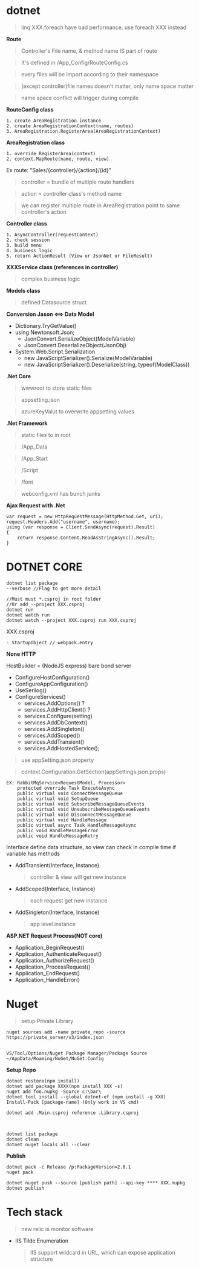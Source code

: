 # dotnet

> linq XXX.foreach have bad performance.
use foreach XXX instead

**Route**

> Controller's File name, & method name IS part of route

> It's defined in /App_Config/RouteConfig.cs

> every files will be import according to their namespace

> (except controller)file names doesn't matter, only name space matter

> name space conflict will trigger during compile 


**RouteConfig class**

    1. create AreaRegistration instance
    2. create AreaRegistrationContext(name, routes)
    3. AreaRegistration.RegisterArea(AreaRegistrationContext)


**AreaRegistration class**

    1. override RegisterArea(context)
    2. context.MapRoute(name, route, view)

Ex route: "Sales/{controller}/{action}/{id}"

> controller = bundle of multiple route handlers 

> action = controller class's method name

> we can register multiple route in AreaRegistration point to same controller's action 

**Controller class**

    1. AsyncController(requestContext)
    2. check session
    3. build menu
    4. business logic
    5. return ActionResult (View or JsonNet or FileResult)


**XXXService class (references in controller)**
> complex business logic

**Models class**
> defined Datasource struct

**Conversion Jason <==> Data Model**

- Dictionary.TryGetValue()
- using Newtonsoft.Json;
  - JsonConvert.SerializeObject(ModelVariable)
  - JsonConvert.DeserializeObject<ModelName>(JsonObj)
- System.Web.Script.Serialization
  - new JavaScriptSerializer().Serialize(ModelVariable)
  - new JavaScriptSerializer().Deserialize(string, typeof(ModelClass))




**.Net Core**

> wwwroot to store static files

> appsetting.json

> azureKeyValut to overwrite appsetting values

**.Net Framework**
> static files to in root

> /App_Data

> /App_Start

> /Script

> /font

> webconfig.xml has bunch junks



**Ajax Request with .Net**
```
var request = new HttpRequestMessage(HttpMethod.Get, uri);
request.Headers.Add("username", username);
using (var response = Client.SendAsync(request).Result)
{
    return response.Content.ReadAsStringAsync().Result;
}
```

# DOTNET CORE
```
dotnet list package
--verbose //Flag to get more detail

//Must must *.csproj in root folder
//Or add --project XXX.csproj 
dotnet run
dotnet watch run
dotnet watch --project XXX.csproj run XXX.csproj

```

XXX.csproj

    - StartupObject // webpack.entry

**None HTTP**

HostBuilder = (NodeJS express) bare bond server
- ConfigureHostConfiguration()
- ConfigureAppConfiguration()
- UseSerilog()
- ConfigureServices()
    - services.AddOptions()  ?
    - services.AddHttpClient() ?
    - services.Configure<ClassName>(setting) 
    - services.AddDbContext()
    - services.AddSingleton()
    - services.AddScoped()
    - services.AddTransient()
    - services.AddHostedService<BackgroundService>();

> use appSetting.json property

> context.Configuration.GetSection(appSettings.json.props)
```
EX: RabbitMqService<RequestModel, Processor>
    protected override Task ExecuteAsync
    public virtual void ConnectMessageQueue
    public virtual void SetupQueue
    public virtual void SubscribeMessageQueueEvents
    public virtual void UnsubscribeMessageQueueEvents
    public virtual void DisconnectMessageQueue
    public virtual void HandleMessage
    public virtual async Task HandleMessageAsync
    public void HandleMessageError
    public void HandleMessageRetry
```

Interface define data structure,
so view can check in compile time if variable has methods

- AddTransient(Interface, Instance)
    > controller & view will get new instance
- AddScoped(Interface, Instance)
    > each request get new instance
- AddSingleton(Interface, Instance)
    > app level instance


**ASP.NET Request Process(NOT core)**

- Application_BeginRequest()
- Application_AuthenticateRequest()
- Application_AuthorizeRequest()
- Application_ProcessRequest()
- Application_EndRequest()
- Application_HandleError()

# Nuget
> setup Private Library
```
nuget sources add -name private_repo -source https://private_server/v3/index.json


VS/Tool/Options/Nuget Package Manager/Package Source
~/AppData/Roaming/NuGet/NuGet.Config
```

**Setup Repo**
```
dotnet restore(npm install)
dotnet add package XXXX(npm install XXX -s)
nuget add foo.nupkg -Source c:\bar\
dotnet tool install --global dotnet-ef (npm install -g XXX)
Install-Pack [package-name] (Only work in VS cmd)

dotnet add .Main.csproj reference .Library.csproj



dotnet list package
dotnet clean
dotnet nuget locals all --clear
```

**Publish**
```
dotnet pack -c Release /p:PackageVersion=2.0.1
nuget pack

dotnet nuget push --source [publish path] --api-key **** XXX.nupkg
dotnet publish
```

# Tech stack
> new relic is monitor software

- IIS Tilde Enumeration
    > IIS support wildcard in URL, which can expose application structure